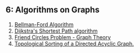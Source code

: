 ## 6: Algorithms on Graphs

1. [Bellman-Ford Algorithm]()
2. [Dijkstra's Shortest Path algorithm]()
3. [Friend Circles Problem - Graph Theory]()
4. [Topological Sorting of a Directed Acyclic Graph.]()
